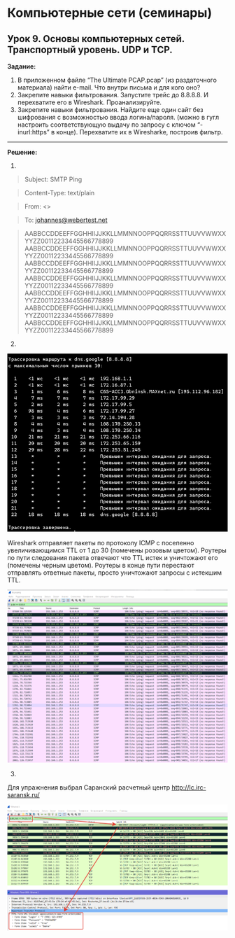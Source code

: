 # Компьютерные сети (семинары)
## Урок 9. Основы компьютерных сетей. Транспортный уровень. UDP и TCP.

__Задание:__

1. В приложенном файле “The Ultimate PCAP.pcap” (из раздаточного материала) найти e-mail. Что внутри письма и для кого оно?
2. Закрепите навыки фильтрования. Запустите трейс до 8.8.8.8. И перехватите его в Wireshark. Проанализируйте.
3. Закрепите навыки фильтрования. Найдите еще один сайт без шифрования с возможностью ввода логина/пароля. (можно в гугл настроить соответствующую выдачу по запросу с ключом “-inurl:https” в конце). Перехватите их в Wiresharke, построив фильтр.

----
__Решение:__

1. 
> Subject: SMTP Ping 

> Content-Type: text/plain

> From: <>

> To: <johannes@webertest.net>

> AABBCCDDEEFFGGHHIIJJKKLLMMNNOOPPQQRRSSTTUUVVWWXXYYZZ00112233445566778899
AABBCCDDEEFFGGHHIIJJKKLLMMNNOOPPQQRRSSTTUUVVWWXXYYZZ00112233445566778899
AABBCCDDEEFFGGHHIIJJKKLLMMNNOOPPQQRRSSTTUUVVWWXXYYZZ00112233445566778899
AABBCCDDEEFFGGHHIIJJKKLLMMNNOOPPQQRRSSTTUUVVWWXXYYZZ00112233445566778899
AABBCCDDEEFFGGHHIIJJKKLLMMNNOOPPQQRRSSTTUUVVWWXXYYZZ00112233445566778899
AABBCCDDEEFFGGHHIIJJKKLLMMNNOOPPQQRRSSTTUUVVWWXXYYZZ00112233445566778899
AABBCCDDEEFFGGHHIIJJKKLLMMNNOOPPQQRRSSTTUUVVWWXXYYZZ00112233445566778899

2.

![tracert](tracert.png)

Wireshark отправляет пакеты по протоколу ICMP с посепенно увеличивающимся TTL от 1 до 30 (помечены розовым цветом). Роутеры по пути следования пакета отвечают что TTL истек и уничтожают его (помечены черным цветом). Роутеры в конце пути перестают отправлять ответные пакеты, просто уничтожают запросы с истекшим TTL.

![wireshark-ICMP](wireshark_ICMP.png)

3.

Для упражнения выбрал Саранский расчетный центр http://lc.irc-saransk.ru/

![wireshark-PASS](wireshark_pass.png)

